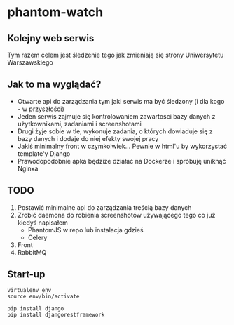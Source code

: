 # phantom-watch

## Kolejny web serwis

Tym razem celem jest śledzenie tego jak zmieniają się strony Uniwersytetu Warszawskiego

## Jak to ma wyglądać?

- Otwarte api do zarządzania tym jaki serwis ma być śledzony (i dla kogo - w przyszłości)
- Jeden serwis zajmuje się kontrolowaniem zawartości bazy danych z użytkownikami, zadaniami i screenshotami
- Drugi żyje sobie w tle, wykonuje zadania, o których dowiaduje się z bazy danych i dodaje do niej efekty swojej pracy
- Jakiś minimalny front w czymkolwiek... Pewnie w html'u by wykorzystać template'y Django
- Prawodopodobnie apka będzize działać na Dockerze i spróbuję uniknąć Nginxa

## TODO

1. Postawić minimalne api do zarządzania treścią bazy danych
1. Zrobić daemona do robienia screenshotów używającego tego co już kiedyś napisałem
    - PhantomJS w repo lub instalacja gdzieś
    - Celery
1. Front
1. RabbitMQ

## Start-up

```Shell
virtualenv env
source env/bin/activate

pip install django
pip install djangorestframework
```